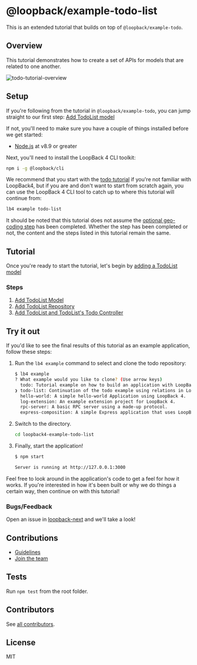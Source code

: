 # @loopback/example-todo-list

This is an extended tutorial that builds on top of `@loopback/example-todo`.

## Overview

This tutorial demonstrates how to create a set of APIs for models that are
related to one another.

![todo-tutorial-overview](https://loopback.io/pages/en/lb4/imgs/todo-list-overview.png)

## Setup

If you're following from the tutorial in `@loopback/example-todo`, you can jump
straight to our first step:
[Add TodoList model](http://loopback.io/doc/en/lb4/todo-list-tutorial-model.html)

If not, you'll need to make sure you have a couple of things installed before we
get started:

- [Node.js](https://nodejs.org/en/) at v8.9 or greater

Next, you'll need to install the LoopBack 4 CLI toolkit:

```sh
npm i -g @loopback/cli
```

We recommend that you start with the
[todo tutorial](http://loopback.io/doc/en/lb4/todo-tutorial.html) if you're not
familiar with LoopBack4, but if you are and don't want to start from scratch
again, you can use the LoopBack 4 CLI tool to catch up to where this tutorial
will continue from:

```sh
lb4 example todo-list
```

It should be noted that this tutorial does not assume the
[optional geo-coding step](https://loopback.io/doc/en/lb4/todo-tutorial-geocoding-service.html)
has been completed. Whether the step has been completed or not, the content and
the steps listed in this tutorial remain the same.

## Tutorial

Once you're ready to start the tutorial, let's begin by
[adding a TodoList model](http://loopback.io/doc/en/lb4/todo-list-tutorial-model.html)

### Steps

1.  [Add TodoList Model](http://loopback.io/doc/en/lb4/todo-list-tutorial-model.html)
2.  [Add TodoList Repository](http://loopback.io/doc/en/lb4/todo-list-tutorial-repository.html)
3.  [Add TodoList and TodoList's Todo Controller](http://loopback.io/doc/en/lb4/todo-list-tutorial-controller.html)

## Try it out

If you'd like to see the final results of this tutorial as an example
application, follow these steps:

1.  Run the `lb4 example` command to select and clone the todo repository:

    ```sh
    $ lb4 example
    ? What example would you like to clone? (Use arrow keys)
      todo: Tutorial example on how to build an application with LoopBack 4.
    ❯ todo-list: Continuation of the todo example using relations in LoopBack 4.
      hello-world: A simple hello-world Application using LoopBack 4.
      log-extension: An example extension project for LoopBack 4.
      rpc-server: A basic RPC server using a made-up protocol.
      express-composition: A simple Express application that uses LoopBack 4 REST API.
    ```

2.  Switch to the directory.

    ```sh
    cd loopback4-example-todo-list
    ```

3.  Finally, start the application!

    ```sh
    $ npm start

    Server is running at http://127.0.0.1:3000
    ```

Feel free to look around in the application's code to get a feel for how it
works. If you're interested in how it's been built or why we do things a certain
way, then continue on with this tutorial!

### Bugs/Feedback

Open an issue in [loopback-next](https://github.com/strongloop/loopback-next)
and we'll take a look!

## Contributions

- [Guidelines](https://github.com/strongloop/loopback-next/blob/master/docs/CONTRIBUTING.md)
- [Join the team](https://github.com/strongloop/loopback-next/issues/110)

## Tests

Run `npm test` from the root folder.

## Contributors

See
[all contributors](https://github.com/strongloop/loopback-next/graphs/contributors).

## License

MIT

